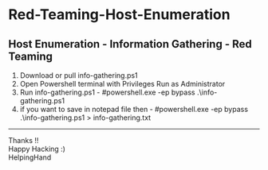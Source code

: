 # Red-Teaming-Host-Enumeration
Host Enumeration - Information Gathering - Red Teaming
---------------------------------------------------------------------------------

1. Download or pull info-gathering.ps1
2. Open Powershell terminal with Privileges Run as Administrator
3. Run info-gathering.ps1 - #powershell.exe -ep bypass .\info-gathering.ps1
4. if you want to save in notepad file then - #powershell.exe -ep bypass .\info-gathering.ps1 > info-gathering.txt

---------------------------------------------------------------------------------

Thanks !! </br>
Happy Hacking :) </br>
HelpingHand

